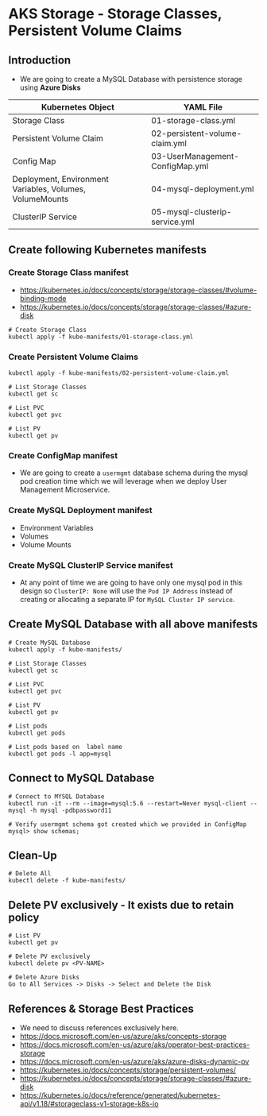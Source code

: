 # AKS Storage -  Storage Classes, Persistent Volume Claims

## Introduction
- We are going to create a MySQL Database with persistence storage using **Azure Disks**

| Kubernetes Object  | YAML File |
| ------------- | ------------- |
| Storage Class  | 01-storage-class.yml |
| Persistent Volume Claim | 02-persistent-volume-claim.yml   |
| Config Map  | 03-UserManagement-ConfigMap.yml  |
| Deployment, Environment Variables, Volumes, VolumeMounts  | 04-mysql-deployment.yml  |
| ClusterIP Service  | 05-mysql-clusterip-service.yml  |

## Create following Kubernetes manifests
### Create Storage Class manifest
- https://kubernetes.io/docs/concepts/storage/storage-classes/#volume-binding-mode
- https://kubernetes.io/docs/concepts/storage/storage-classes/#azure-disk
```
# Create Storage Class
kubectl apply -f kube-manifests/01-storage-class.yml
```


### Create Persistent Volume Claims
```
kubectl apply -f kube-manifests/02-persistent-volume-claim.yml
```
```
# List Storage Classes
kubectl get sc
```
```
# List PVC
kubectl get pvc
```
```
# List PV
kubectl get pv
```
### Create ConfigMap manifest
- We are going to create a `usermgmt` database schema during the mysql pod creation time which we will leverage when we deploy User Management Microservice.

### Create MySQL Deployment manifest
- Environment Variables
- Volumes
- Volume Mounts

### Create MySQL ClusterIP Service manifest
- At any point of time we are going to have only one mysql pod in this design so `ClusterIP: None` will use the `Pod IP Address` instead of creating or allocating a separate IP for `MySQL Cluster IP service`.   

## Create MySQL Database with all above manifests
```
# Create MySQL Database
kubectl apply -f kube-manifests/
```
```
# List Storage Classes
kubectl get sc
```
```
# List PVC
kubectl get pvc
```
```
# List PV
kubectl get pv
```
```
# List pods
kubectl get pods
```
```
# List pods based on  label name
kubectl get pods -l app=mysql
```

## Connect to MySQL Database
```
# Connect to MYSQL Database
kubectl run -it --rm --image=mysql:5.6 --restart=Never mysql-client -- mysql -h mysql -pdbpassword11
```
```
# Verify usermgmt schema got created which we provided in ConfigMap
mysql> show schemas;
```

## Clean-Up
```
# Delete All
kubectl delete -f kube-manifests/
```

## Delete PV exclusively - It exists due to retain policy
```
# List PV
kubectl get pv
```
```
# Delete PV exclusively
kubectl delete pv <PV-NAME>
```
```
# Delete Azure Disks
Go to All Services -> Disks -> Select and Delete the Disk
```

## References & Storage Best Practices
- We need to discuss references exclusively here.
- https://docs.microsoft.com/en-us/azure/aks/concepts-storage
- https://docs.microsoft.com/en-us/azure/aks/operator-best-practices-storage
- https://docs.microsoft.com/en-us/azure/aks/azure-disks-dynamic-pv
- https://kubernetes.io/docs/concepts/storage/persistent-volumes/
- https://kubernetes.io/docs/concepts/storage/storage-classes/#azure-disk
- https://kubernetes.io/docs/reference/generated/kubernetes-api/v1.18/#storageclass-v1-storage-k8s-io
